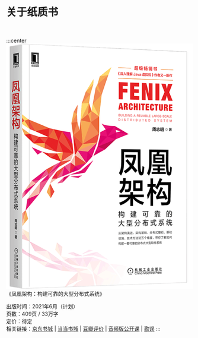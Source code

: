 # 关于纸质书

<br/>

:::center
![凤凰架构](./images/book.png)
《凤凰架构：构建可靠的大型分布式系统》

出版时间：2021年6月（计划）<br/>
页数：409页 / 33万字 <br/>
定价：待定 <br/>
相关链接：[京东书城]() | [当当书城]() | [豆瓣评价]() | [音频版公开课](https://time.geekbang.org/opencourse/intro/100064201) | [勘误]()
:::
